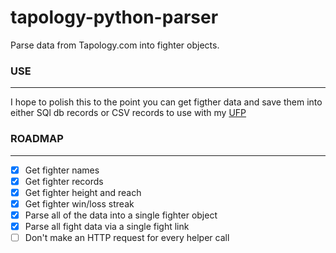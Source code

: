 # tapology-python-parser
Parse data from Tapology.com into fighter objects.

### USE
___
I hope to polish this to the point you can get figther data and save them into either SQl db records or CSV records to use with my [UFP](https://github.com/angel-721/UFP)

### ROADMAP
___
 * [x] Get fighter names
 * [x] Get fighter records
 * [x] Get fighter height and reach
 * [x] Get fighter win/loss streak
 * [x] Parse all of the data into a single fighter object
 * [x] Parse all fight data via a single fight link
 * [ ] Don't make an HTTP request for every helper call
